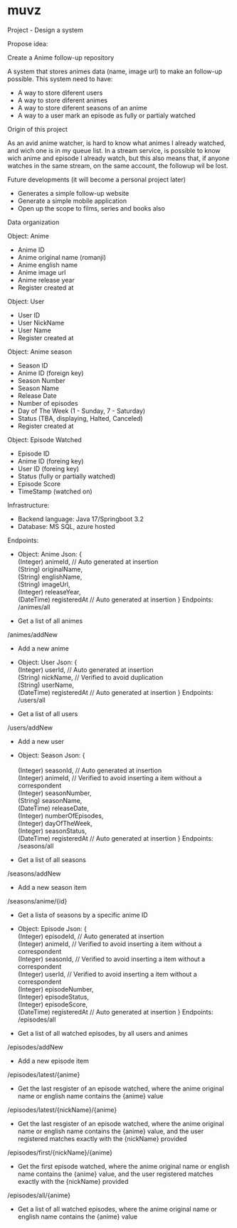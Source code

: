 # muvz

Project - Design a system 

Propose idea:

Create a Anime follow-up repository

A system that stores animes data (name, image url) to make an follow-up possible.
This system need to have:
-   A way to store diferent users
-   A way to store diferent animes
-   A way to store diferent seasons of an anime
-   A way to a user mark an episode as fully or partialy watched

Origin of this project

As an avid anime watcher, is hard to know what animes I already watched, and wich one is in my queue list.
In a stream service, is possible to know wich anime and episode I already watch, but this also means that, if anyone watches in the same stream, on the same account, the followup wil be lost.


Future developments (it will become a personal project later)
-   Generates a simple follow-up website
-   Generate a simple mobile application
-   Open up the scope to films, series and books also


Data organization

Object: Anime
-   Anime ID
-   Anime original name (romanji)
-   Anime english name
-   Anime image url
-   Anime release year
-   Register created at 

Object: User
-   User ID
-   User NickName
-   User Name
-   Register created at 


Object: Anime season
-   Season ID
-   Anime ID (foreign key)
- 	Season Number
-	Season Name
-   Release Date
-   Number of episodes
-	Day of The Week (1 - Sunday, 7 - Saturday)
-   Status (TBA, displaying, Halted, Canceled)
-   Register created at 


Object: Episode Watched
-   Episode ID
-   Anime ID (foreing key)
-   User ID (foreing key)
-   Status (fully or partially watched)
-   Episode Score 
-   TimeStamp (watched on)


Infrastructure:
-   Backend language: Java 17/Springboot 3.2
-   Database: MS SQL, azure hosted

Endpoints:
* Object: Anime
Json:
{
<br/>	(Integer) animeId, // Auto generated at insertion
<br/>	(String) originalName,
<br/>	(String) englishName,
<br/>	(String) imageUrl,
<br/>	(Integer) releaseYear,
<br/>	(DateTime) registeredAt // Auto generated at insertion
}
Endpoints:
/animes/all
- Get a list of all animes

/animes/addNew
- Add a new anime

* Object: User
Json:
{
<br/>	(Integer) userId, 			// Auto generated at insertion
<br/>	(String) nickName,			// Verified to avoid duplication
<br/>	(String) userName,
<br/>	(DateTime) registeredAt 	// Auto generated at insertion
}
Endpoints:
/users/all
- Get a list of all users

/users/addNew
- Add a new user

* Object: Season
Json:
{	
<br/>	(Integer) seasonId, 		// Auto generated at insertion
<br/>	(Integer) animeId,			// Verified to avoid inserting a item without a correspondent
<br/>	(Integer) seasonNumber,
<br/>	(String) seasonName,
<br/>	(DateTime) releaseDate,
<br/>	(Integer) numberOfEpisodes,
<br/>	(Integer) dayOfTheWeek,
<br/>	(Integer) seasonStatus,
<br/>	(DateTime) registeredAt 	// Auto generated at insertion
}
Endpoints:
/seasons/all
- Get a list of all seasons

/seasons/addNew
- Add a new season item

/seasons/anime/{id}
- Get a lista of seasons by a specific anime ID

* Object: Episode
Json:
{
<br/>	(Integer) episodeId, 		// Auto generated at insertion
<br/>	(Integer) animeId,			// Verified to avoid inserting a item without a correspondent 
<br/>	(Integer) seasonId,			// Verified to avoid inserting a item without a correspondent 
<br/>	(Integer) userId,			// Verified to avoid inserting a item without a correspondent 
<br/>	(Integer) episodeNumber,
<br/>	(Integer) episodeStatus,
<br/>	(Integer) episodeScore,
<br/>	(DateTime) registeredAt 	// Auto generated at insertion
}
Endpoints:
/episodes/all
- Get a list of all watched episodes, by all users and animes

/episodes/addNew
- Add a new episode item

/episodes/latest/{anime}
- Get the last resgister of an episode watched, where the anime original name or english name contains the {anime} value

/episodes/latest/{nickName}/{anime}
- Get the last resgister of an episode watched, where the anime original name or english name contains the {anime} value, and the user registered matches exactly with the {nickName} provided

/episodes/first/{nickName}/{anime}
- Get the first episode watched, where the anime original name or english name contains the {anime} value, and the user registered matches exactly with the {nickName} provided

/episodes/all/{anime}
- Get a list of all watched episodes, where the anime original name or english name contains the {anime} value
